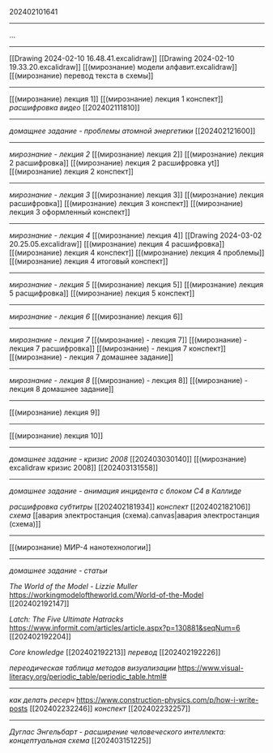 202402101641

***

...


***

[[Drawing 2024-02-10 16.48.41.excalidraw]]
[[Drawing 2024-02-10 19.33.20.excalidraw]]
[[(мирознание) модели алфавит.excalidraw]]
[[(мирознание) перевод текста в схемы]]

***

[[(мирознание) лекция 1]]
[[(мирознание) лекция 1 конспект]]
*расшифровка видео*
[[202402111810]]

***

*домащнее задание - проблемы атомной энергетики*
[[202402121600]]

***

*мирознание - лекция 2*
[[(мирознание) лекция 2]]
[[(мирознание) лекция 2 расшифровка]]
[[(мирознание) лекция 2 расшифровка yt]]
[[(мирознание) лекция 2 конспект]]

***

*мирознание - лекция 3*
[[(мирознание) лекция 3]]
[[(мирознание) лекция расшифровка]]
[[(мирознание) лекция 3 конспект]]
[[(мирознание) лекция 3 оформленный конспект]]

***

*мирознание - лекция 4*
[[(мирознание) лекция 4]]
[[Drawing 2024-03-02 20.25.05.excalidraw]]
[[(мирознание) лекция 4 расшифровка]]
[[(мирознание) лекция 4 конспект]]
[[(мирознание) лекция 4 проблемы]]
[[(мирознание) лекция 4 итоговый конспект]]


***

*мирознание - лекция 5*
[[(мирознание) лекция 5]]
[[(мирознание) лекция 5 расщифровка]]
[[(мирознание) лекция 5 конспект]]

***

*мирознание - лекция 6*
[[(мирознание) лекция 6]]

***

*мирознание - лекция 7*
[[(мирознание) - лекция 7]]
[[(мирознание) - лекция 7 расшифровка]]
[[(мирознание) - лекция 7 конспект]]
[[(мирознание) - лекция 7 домашнее задание]]

***

*мирознание - лекция 8*
[[(мирознание) - лекция 8]]
[[(мирознание) - лекция 8 домашнее задание]]

***
[[(мирознание) лекция 9]]
***
[[(мирознание) лекция 10]]

***

*домашнее задание - кризис 2008*
[[202403030140]]
[[(мирознание) excalidraw кризис 2008]]
[[202403131558]]

***

*домашнее задание - анимация инцидента с блоком C4 в Каллиде*

*расшифровка субтитры*
[[202402181934]]
*конспект*
[[202402182106]]
*схема*
[[авария электростанция (схема).canvas|авария электростанция (схема)]]

***
[[(мирознание) МИР-4 нанотехнологии]]


***

*домашнее задание - статьи*

*The World of the Model - Lizzie Muller*
https://workingmodeloftheworld.com/World-of-the-Model
[[202402192147]]

*Latch: The Five Ultimate Hatracks*
https://www.informit.com/articles/article.aspx?p=130881&seqNum=6
[[202402192204]]

*Core knowledge*
[[202402192213]]
*перевод*
[[202402192226]]

*переодическая таблица методов визуализации*
https://www.visual-literacy.org/periodic_table/periodic_table.html#

***
*как делать ресерч*
https://www.construction-physics.com/p/how-i-write-posts
[[202402232246]]
*конспект*
[[202402232257]]

***
*Дуглас Энгельбарт - расширение человеческого интеллекта: концептуальная схема*
[[202403151225]]